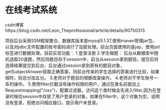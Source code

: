 # 在线考试系统

csdn博客https://blog.csdn.net/Leon_Theprofessional/article/details/90750313

项目后台采用SSM框架整合，数据库版本是mysql5.1.37,使用maven管理jar包，以及对jdbc文件配置的账号密码进行了加密处理。前台页面使用的是jsp，使用jstl标签进行数据处理。目前实现功能：
  1.登录注册
  2.学生做题：
    后台从数据库中随机选取20道题，然后将题目存于session中，前台从session拿到题目，提交后将选择结果提交到后台，后台通过session拿到原有的题目对象，getSubjectAnswer获取正确答案，同前台传来的学生选择的答案进行比较，如果相符，则总分加五分。
  3.老师对于题目的增删改查操作。
  4.老师对于学生账号一系列操作。
  5.使用filter拦截没有操作权限的用户，通过在类名前面加上Requestmapping("/xxx")，配置过滤器，访问这个类时候会先进入filter,因为在登录时候往session中存放了用户登录的对象，如果在filter中，这个对象为空，说明没有登录，拒绝访问相应接口，提示用户未登录。
  
